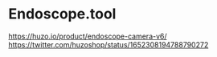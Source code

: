 # Endoscope.tool
https://huzo.io/product/endoscope-camera-v6/ https://twitter.com/huzoshop/status/1652308194788790272
